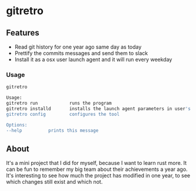 # gitretro

## Features

- Read git history for one year ago same day as today
- Prettify the commits messages and send them to slack
- Install it as a osx user launch agent and it will run every weekday

### Usage

```sh
gitretro

Usage:
gitretro run            runs the program
gitretro installd       installs the launch agent parameters in user's space
gitretro config         configures the tool

Options:
--help          prints this message
```

## About

It's a mini project that I did for myself, because I want to learn rust more. It can be fun to remember my big team about their achievements a year ago. It's interesting to see how much the project has modified in one year, to see which changes still exist and which not.
